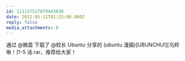 ```yaml
---
id: 111137527879443038
date: 2012-05-12T01:25:00.000Z
reply: false
media_attachments: 0
---
```


通过 @微盘 下载了 @校长 Ubuntu 分享的 (ubuntu 漫画)[UBUNCHU!][乌邦啾！]1-5 话.rar，推荐给大家！ ​​​​

